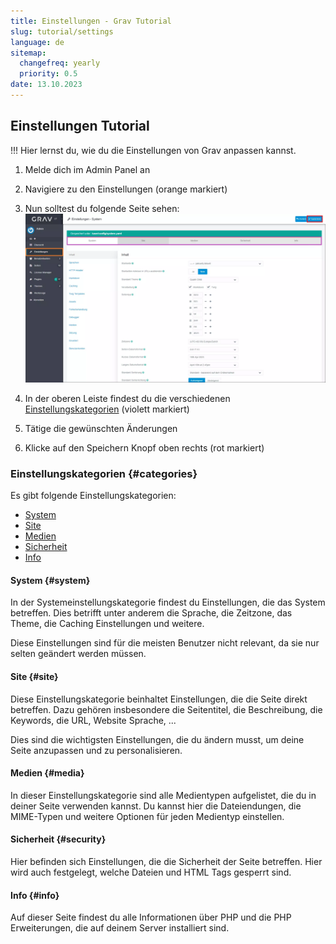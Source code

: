 ```yaml
---
title: Einstellungen - Grav Tutorial
slug: tutorial/settings
language: de
sitemap:
  changefreq: yearly
  priority: 0.5
date: 13.10.2023
---
```


## Einstellungen Tutorial

!!! Hier lernst du, wie du die Einstellungen von Grav anpassen kannst.

1. Melde dich im Admin Panel an
2. Navigiere zu den Einstellungen (orange markiert)
3. Nun solltest du folgende Seite sehen:
![Screenshot Einstellungen](settings.webp)

4. In der oberen Leiste findest du die verschiedenen [Einstellungskategorien](#categories) (violett markiert)
5. Tätige die gewünschten Änderungen
6. Klicke auf den Speichern Knopf oben rechts (rot markiert)

### Einstellungskategorien {#categories}

Es gibt folgende Einstellungskategorien:

- [System](#system)
- [Site](#site)
- [Medien](#media)
- [Sicherheit](#security)
- [Info](#info)

#### System {#system}

In der Systemeinstellungskategorie findest du Einstellungen, die das System betreffen. Dies betrifft unter anderem die Sprache, die Zeitzone, das Theme, die Caching Einstellungen und weitere.

Diese Einstellungen sind für die meisten Benutzer nicht relevant, da sie nur selten geändert werden müssen.

#### Site {#site}

Diese Einstellungskategorie beinhaltet Einstellungen, die die Seite direkt betreffen. Dazu gehören insbesondere die Seitentitel, die Beschreibung, die Keywords, die URL, Website Sprache, ...

Dies sind die wichtigsten Einstellungen, die du ändern musst, um deine Seite anzupassen und zu personalisieren.

#### Medien {#media}

In dieser Einstellungskategorie sind alle Medientypen aufgelistet, die du in deiner Seite verwenden kannst. Du kannst hier die Dateiendungen, die MIME-Typen und weitere Optionen für jeden Medientyp einstellen.

#### Sicherheit {#security}

Hier befinden sich Einstellungen, die die Sicherheit der Seite betreffen. Hier wird auch festgelegt, welche Dateien und HTML Tags gesperrt sind.

#### Info {#info}

Auf dieser Seite findest du alle Informationen über PHP und die PHP Erweiterungen, die auf deinem Server installiert sind.
